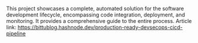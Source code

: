 This project showcases a complete, automated solution for the software development lifecycle, encompassing code integration, deployment, and monitoring. It provides a comprehensive guide to the entire process.
Article link: https://bittublog.hashnode.dev/production-ready-devsecops-cicd-pipeline
